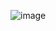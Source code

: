 ![image](https://github.com/Helder-Machava/forum/assets/81919768/43394103-5d4e-40c1-8d8b-51b37b9ba212)
